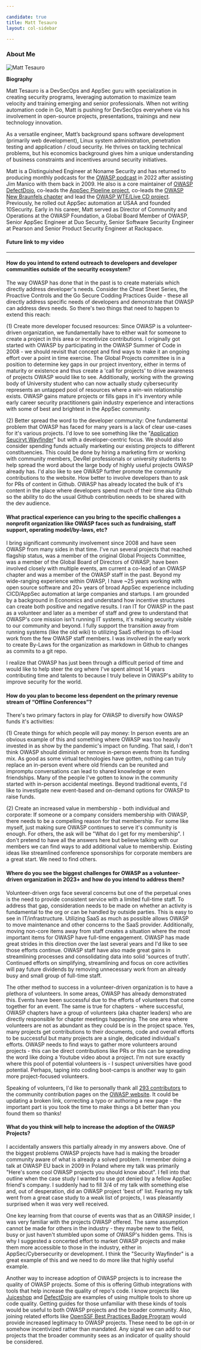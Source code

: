 ```yaml
---

candidate: true
title: Matt Tesauro
layout: col-sidebar

---
```


### About Me
![Matt Tesauro](/assets/images/matt_tesauro_photo.png)

**Biography**

Matt Tesauro is a DevSecOps and AppSec guru with specialization in creating security programs, leveraging automation to maximize team velocity and training emerging and senior professionals. When not writing automation code in Go, Matt is pushing for DevSecOps everywhere via his involvement in open-source projects, presentations, trainings and new technology innovation.

As a versatile engineer, Matt’s background spans software development (primarily web development), Linux system administration, penetration testing and application / cloud security. He thrives on tackling technical problems, but his economics background gives him a unique understanding of business constraints and incentives around security initiatives.

Matt is a Distinguished Engineer at Noname Security and has returned to producing monthly podcasts for the [OWASP podcast](https://soundcloud.com/owasp-podcast) in 2022 after assisting Jim Manico with them back in 2009. He also is a core maintainer of [OWASP DefectDojo](https://www.defectdojo.org/), co-leads the [AppSec Pipeline project](https://owasp.org/www-project-appsec-pipeline/), co-leads the [OWASP New Braunfels chapter](https://owasp.org/www-chapter-new-braunfels/) and lead the [OWASP WTE/Live CD project](https://owasp.org/www-project-web-testing-environment/). Previously, he rolled out AppSec automation at USAA and founded 10Security. Early in his career, Matt served as Director of Community and Operations at the OWASP Foundation, a Global Board Member of OWASP, Senior AppSec Engineer at Duo Security, Senior Software Security Engineer at Pearson and Senior Product Security Engineer at Rackspace.


#### Future link to my video


--- 

#### How do you intend to extend outreach to developers and developer communities outside of the security ecosystem?

The way OWASP has done that in the past is to create materials which directly address developer's needs. Consider the Cheat Sheet Series, the Proactive Controls and the Go Secure Codding Practices Guide - these all directly address specific needs of developers and demonstrate that OWASP can address devs needs. So there's two things that need to happen to extend this reach:

(1) Create more developer focused resources: Since OWASP is a volunteer-driven organization, we fundamentally have to either wait for someone to create a project in this area or incentivize contributions. I originally got started with OWASP by participating in the OWASP Summer of Code in 2008 - we should revisit that concept and find ways to make it an ongoing effort over a point in time exercise. The Global Projects committee is in a position to determine key gaps in our project inventory, either in terms of maturity or existence and thus create a 'call for projects' to drive awareness of projects OWASP would like to see.  Additionally, working with the growing body of University student who can now actually study cybersecurity represents an untapped pool of resources where a win-win relationship exists.  OWASP gains mature projects or fills gaps in it's inventory while early career security practitioners gain industry experience and interactions with some of best and brightest in the AppSec community.

(2) Better spread the word to the developer community: One fundamental problem that OWASP has faced for many years is a lack of clear use-cases for it's various projects.  I'd love to see something like the "[Application Seuciryt Wayfinder](https://owasp.org/projects/)" but with a developer-centric focus. We should also consider spending funds actually marketing our existing projects to different constituencies. This could be done by hiring a marketing firm or working with community members, DevRel professionals or university students to help spread the word about the large body of highly useful projects OWASP already has.  I'd also like to see OWASP further promote the community contributions to the website. How better to involve developers than to ask for PRs of content in Github. OWASP has already located the bulk of it's content in the place where developers spend much of their time aka Github so the ability to do the usual Github contribution needs to be shared with the dev audience.

#### What practical experience can you bring to the specific challenges a nonprofit organization like OWASP faces such as fundraising, staff support, operating model/by-laws, etc?

I bring significant community involvement since 2008 and have seen OWASP from many sides in that time. I've run several projects that reached flagship status, was a member of the original Global Projects Committee, was a member of the Global Board of Directors of OWASP, have been involved closely with multiple events, am current a co-lead of an OWASP chapter and was a member of the OWASP staff in the past.  Beyond my wide-ranging experience within OWASP, I have ~25 years working with open source software and 20+ years of broad AppSec experience including CICD/AppSec automation at large companies and startups. I am grounded by a background in Economics and understand how incentive structures can create both positive and negative results. I ran IT for OWASP in the past as a volunteer and later as a member of staff and grew to understand that OWASP's core mission isn't running IT systems, it's making security visible to our community and beyond. I fully support the transition away from running systems (like the old wiki) to utilizing SaaS offerings to off-load work from the few OWASP staff members. I was involved in the early work to create By-Laws for the organization as markdown in Github to changes as commits to a git repo.

I realize that OWASP has just been through a difficult period of time and would like to help steer the org where I've spent almost 14 years contributing time and talents to because I truly believe in OWASP's ability to improve security for the world.

#### How do you plan to become less dependent on the primary revenue stream of “Offline Conferences”?

There's two primary factors in play for OWASP to diversify how OWASP funds it's activities:

(1) Create things for which people will pay money: In person events are an obvious example of this and something where OWASP was too heavily invested in as show by the pandemic's impact on funding. That said, I don't think OWASP should diminish or remove in-person events from its funding mix. As good as some virtual technologies have gotten, nothing can truly replace an in-person event where old friends can be reunited and impromptu conversations can lead to shared knowledge or even friendships. Many of the people I've gotten to know in the community started with in-person accidental meetings. Beyond traditional events, I'd like to investigate new event-based and on-demand options for OWASP to raise funds.

(2) Create an increased value in membership - both individual and corporate: If someone or a company considers membership with OWASP, there needs to be a compelling reason for that membership. For some like myself, just making sure OWASP continues to serve it's community is enough.  For others, the ask will be "What do I get for my membership". I don't pretend to have all the answers here but believe talking with our members we can find ways to add additional value to membership. Existing ideas like streamlined conference sponsorships for corporate members are a great start.  We need to find others.

#### Where do you see the biggest challenges for OWASP as a volunteer-driven organization in 2023+ and how do you intend to address them?

Volunteer-driven orgs face several concerns but one of the perpetual ones is the need to provide consistent service with a limited full-time staff. To address that gap, consideration needs to be made on whether an activity is fundamental to the org or can be handled by outside parties. This is easy to see in IT/infrastructure. Utilizing SaaS as much as possible allows OWASP to move maintenance and other concerns to the SaaS provider. Additionally, moving non-core items away from staff creates a situation where the most important items for OWASP have full-time engagement. OWASP has made great strides in this direction over the last several years and I'd like to see those efforts continue. OWASP staff have also made great gains in streamlining processes and consolidating data into solid 'sources of truth'. Continued efforts on simplifying, streamlining and focus on core activities will pay future dividends by removing unnecessary work from an already busy and small group of full-time staff.

The other method to success in a volunteer-driven organization is to have a plethora of volunteers. In some areas, OWASP has already demonstrated this. Events have been successful due to the efforts of volunteers that come together for an event. The same is true for chapters - where successful, OWASP chapters have a group of volunteers (aka chapter leaders) who are directly responsible for chapter meetings happening. The one area where volunteers are not as abundant as they could be is in the project space. Yes, many projects get contributions to their documents, code and overall efforts to be successful but many projects are a single, dedicated individual's efforts. OWASP needs to find ways to gather more volunteers around projects - this can be direct contributions like PRs or this can be spreading the word like doing a Youtube video about a project. I'm not sure exactly where this pool of potential volunteers is - I suspect universities have good potential.  Perhaps, taping into coding boot-camps is another way to gain more project-focused volunteers.

Speaking of volunteers, I'd like to personally thank all [293 contributors](https://github.com/OWASP/www-community/graphs/contributors) to the community contribution pages on the [OWASP website](https://owasp.org/www-community/). It could be updating a broken link, correcting a typo or authoring a new page - the important part is you took the time to make things a bit better than you found them so thanks!

#### What do you think will help to increase the adoption of the OWASP Projects?

I accidentally answers this partially already in my answers above. One of the biggest problems OWASP projects have had is making the broader community aware of what is already a solved problem. I remember doing a talk at OWASP EU back in 2009 in Poland where my talk was primarily "Here's some cool OWASP projects you should know about". I fell into that outline when the case study I wanted to use got denied by a fellow AppSec friend's company.  I suddenly had to fill 3/4 of my talk with something else and, out of desperation, did an OWASP project 'best of' list.  Fearing my talk went from a great case study to a weak list of projects, I was pleasantly surprised when it was very well received.

One key learning from that course of events was that as an OWASP insider, I was very familiar with the projects OWASP offered. The same assumption cannot be made for others in the industry - they maybe new to the field, busy or just haven't stumbled upon some of OWASP's hidden gems. This is why I suggested a concerted effort to market OWASP projects and make them more accessible to those in the industry, either in AppSec/Cybersecurity or development. I think the "Security Wayfinder" is a great example of this and we need to do more like that highly useful example.

Another way to increase adoption of OWASP projects is to increase the quality of OWASP projects. Some of this is offering Github integrations with tools that help increase the quality of repo's code.  I know projects like [Juiceshop](https://github.com/juice-shop/juice-shop/actions) and [DefectDojo](https://github.com/DefectDojo/django-DefectDojo/actions) are examples of using multiple tools to shore up code quality. Getting guides for those unfamiliar with these kinds of tools would be useful to both OWASP projects and the broader community. Also, joining related efforts like [OpenSSF Best Practices Badge Program](https://bestpractices.coreinfrastructure.org/en) would provide increased legitimacy to OWASP projects. These need to be opt-in or somehow incentivized rather than mandated. Any signal we can add to our projects that the broader community sees as an indicator of quality should be considered.

